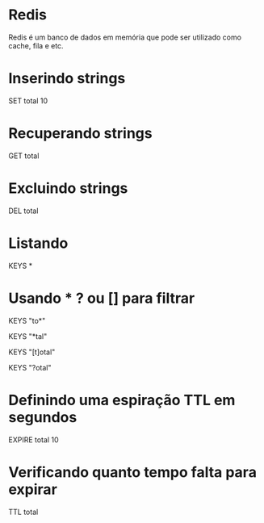 # Redis

Redis é um banco de dados em memória que pode ser utilizado como cache, fila e etc.

# Inserindo strings

SET total 10

# Recuperando strings

GET total

# Excluindo strings

DEL total

# Listando

KEYS *

# Usando * ? ou [] para filtrar

KEYS "to*"

KEYS "*tal"

KEYS "[t]otal"

KEYS "?otal"

# Definindo uma espiração TTL em segundos

EXPIRE total 10

# Verificando quanto tempo falta para expirar

TTL total

